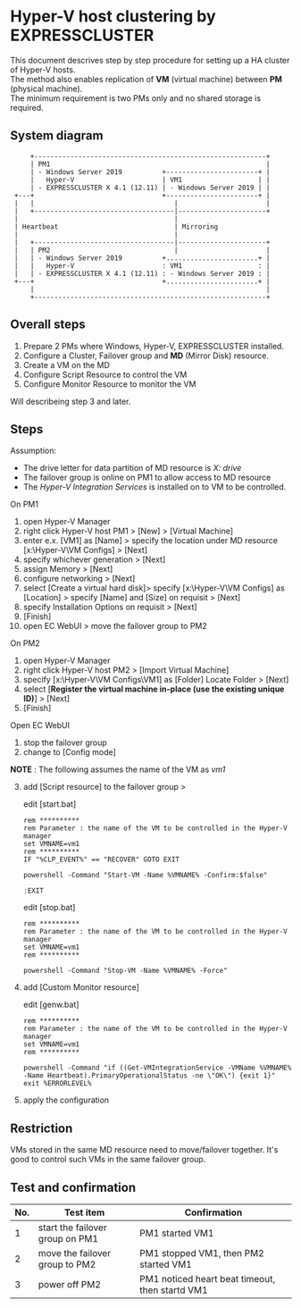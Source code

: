 # Hyper-V host clustering by EXPRESSCLUSTER

This document descrives step by step procedure for setting up a HA cluster of Hyper-V hosts.  
The method also enables replication of **VM** (virtual machine) between **PM** (physical machine).  
The minimum requirement is two PMs only and no shared storage is required.

## System diagram
```
     +----------------------------------------------------------+
     | PM1                                                      |
     | - Windows Server 2019          +-----------------------+ |
     |   Hyper-V                      | VM1                   | |
     | - EXPRESSCLUSTER X 4.1 (12.11) | - Windows Server 2019 | |
 +---+                                +-----------------------+ |
 |   |                                   |                      |
 |   +-----------------------------------|----------------------+ 
 |                                       |
 | Heartbeat                             | Mirroring
 |                                       |
 |   +-----------------------------------|----------------------+
 |   | PM2                               |                      |
 |   | - Windows Server 2019          +.......................+ |
 |   |   Hyper-V                      : VM1                   : |
 |   | - EXPRESSCLUSTER X 4.1 (12.11) : - Windows Server 2019 : |
 +---+                                +.......................+ |
     |                                                          |
     +----------------------------------------------------------+ 
```

## Overall steps
1. Prepare 2 PMs where Windows, Hyper-V, EXPRESSCLUSTER installed.
2. Configure a Cluster, Failover group and **MD** (Mirror Disk) resource.
3. Create a VM on the MD
4. Configure Script Resource to control the VM
5. Configure Monitor Resource to monitor the VM

Will describeing step 3 and later.

## Steps

Assumption:
- The drive letter for data partition of MD resource is *X: drive*
- The failover group is online on PM1 to allow access to MD resource
- The *Hyper-V Integration Services* is installed on to VM to be controlled. 

On PM1
  1. open Hyper-V Manager
  2. right click Hyper-V host PM1 > [New] > [Virtual Machine]
  3. enter e.x. [VM1] as [Name] > specify the location under MD resource [x:\\Hyper-V\\VM Configs] > [Next]
  4. specify whichever generation > [Next]
  5. assign Memory > [Next]
  6. configure networking > [Next]
  7. select [Create a virtual hard disk]> specify [x:\\Hyper-V\\VM Configs] as [Location] > specify [Name] and [Size] on requisit > [Next]
  8. specify Installation Options on requisit > [Next]
  9. [Finish]
  10. open EC WebUI > move the failover group to PM2

On PM2
  1. open Hyper-V Manager
  2. right click Hyper-V host PM2 > [Import Virtual Machine]
  3. specify [x:\\Hyper-V\\VM Configs\\VM1] as [Folder] Locate Folder > [Next]
  4. select [**Register the virtual machine in-place (use the existing unique ID)**] > [Next]
  5. [Finish]

Open EC WebUI
  1. stop the failover group
  2. change to [Config mode]

  **NOTE** : The following assumes the name of the VM as *vm1*

  3. add [Script resource] to the failover group >  

     edit [start.bat]

        ```
        rem **********
        rem Parameter : the name of the VM to be controlled in the Hyper-V manager
        set VMNAME=vm1
        rem **********
        IF "%CLP_EVENT%" == "RECOVER" GOTO EXIT

        powershell -Command "Start-VM -Name %VMNAME% -Confirm:$false"

        :EXIT
       ```

     edit [stop.bat]

        ```
        rem **********
        rem Parameter : the name of the VM to be controlled in the Hyper-V manager
        set VMNAME=vm1
        rem **********

        powershell -Command "Stop-VM -Name %VMNAME% -Force"
       ```

  4. add [Custom Monitor resource]

        edit [genw.bat]

        ```
        rem **********
        rem Parameter : the name of the VM to be controlled in the Hyper-V manager
        set VMNAME=vm1
        rem **********

        powershell -Command "if ((Get-VMIntegrationService -VMName %VMNAME% -Name Heartbeat).PrimaryOperationalStatus -ne \"OK\") {exit 1}"
        exit %ERRORLEVEL%
       ```

  5. apply the configuration

## Restriction
VMs stored in the same MD resource need to move/failover together. It's good to control such VMs in the same failover group.

## Test and confirmation

|No.| Test item                       | Confirmation |
|---|---                              |---           |
| 1 | start the failover group on PM1 | PM1 started VM1 |
| 2 | move the failover group to PM2  | PM1 stopped VM1, then PM2 started VM1 |
| 3 | power off PM2                   | PM1 noticed heart beat timeout, then startd VM1 |
